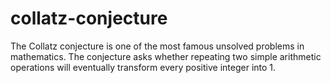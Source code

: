 # collatz-conjecture
The Collatz conjecture is one of the most famous unsolved problems in mathematics. The conjecture asks whether repeating two simple arithmetic operations will eventually transform every positive integer into 1.
